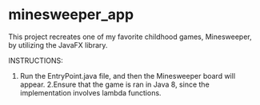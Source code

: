 # minesweeper_app
This project recreates one of my favorite childhood games, Minesweeper, by utilizing the JavaFX library.

INSTRUCTIONS:

1. Run the EntryPoint.java file, and then the Minesweeper board will appear.
2.Ensure that the game is ran in Java 8, since the implementation involves lambda functions.

